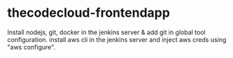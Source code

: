 # thecodecloud-frontendapp

Install nodejs, git, docker in the jenkins server & add git in global tool configuration.
install aws cli in the jenkins server and inject aws creds using "aws configure".
